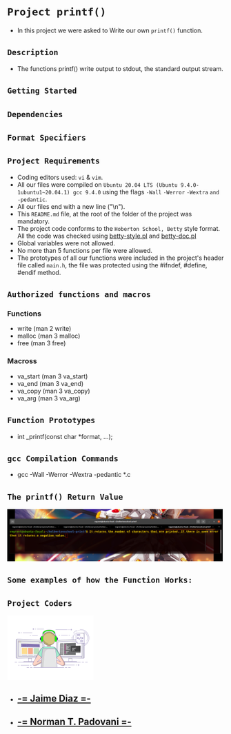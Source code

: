 # **`Project printf()`**

- In this project we were asked to Write our own `printf()` function.

## **`Description`**
- The functions printf() write output to stdout, the standard output stream.

## **`Getting Started`**

## **`Dependencies`**

## **`Format Specifiers`**

## **`Project Requirements`**

-  Coding editors used: `vi` & `vim`.
-  All our files were compiled on `Ubuntu 20.04 LTS (Ubuntu 9.4.0-1ubuntu1~20.04.1) gcc 9.4.0`
   using the flags `-Wall` `-Werror` `-Wextra` `and -pedantic`.
-  All our files end with a new line ("\n").
-  This `README.md` file, at the root of the folder of the project was mandatory.
-  The project code conforms to the `Hoberton School, Betty` style format. All the code was checked using [betty-style.pl](https://github.com/holbertonschool/Betty/blob/master/betty-style.pl "betty-style.pl") and [betty-doc.pl](https://github.com/holbertonschool/Betty/blob/master/betty-doc.pl "betty-doc.pl")
-  Global variables were not allowed.
-  No more than 5 functions per file were allowed.
-  The prototypes of all our functions were included in the project's header file called `main.h`,
   the file was protected using the \#ifndef, #define, #endif method.

## **`Authorized functions and macros`**
   
   ### Functions
  <ul>
  <li> write (man 2 write)</li>
  <li>malloc (man 3 malloc)</li>
  <li>free (man 3 free)</li>
  </ul>
  
   ### Macross
   <ul>
   <li> va_start (man 3 va_start)</li>
   <li>va_end (man 3 va_end)</li>
   <li>va_copy (man 3 va_copy)</li>
   <li>va_arg (man 3 va_arg)</li>
   </ul>
   
## **`Function Prototypes`**

<ul>
   <li>int _printf(const char *format, ...);</li>
</ul>
   
## **`gcc Compilation Commands`**
<ul>
   <li>gcc -Wall -Werror -Wextra -pedantic *.c</li>
</ul>

## **`The printf() Return Value`**
<img align="Center" alt="GIF" src="Printf return valuethin.png" width="500"/>

## **`Some examples of how the Function Works:`**

## **`Project Coders`**
<img align="Top" alt="GIF" src="https://raw.githubusercontent.com/devSouvik/devSouvik/master/gif3.gif" width="200"/>

  - ## [-= Jaime Diaz =-](https://github.com/jaimeBalseiro "Jaime Díaz")
  - ## [-= Norman T. Padovani =-](https://github.com/ntpadovani "Norman T. Padovani")


